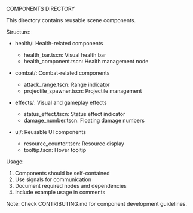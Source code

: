 COMPONENTS DIRECTORY

This directory contains reusable scene components.

Structure:
- health/: Health-related components
  - health_bar.tscn: Visual health bar
  - health_component.tscn: Health management node
  
- combat/: Combat-related components
  - attack_range.tscn: Range indicator
  - projectile_spawner.tscn: Projectile management
  
- effects/: Visual and gameplay effects
  - status_effect.tscn: Status effect indicator
  - damage_number.tscn: Floating damage numbers
  
- ui/: Reusable UI components
  - resource_counter.tscn: Resource display
  - tooltip.tscn: Hover tooltip

Usage:
1. Components should be self-contained
2. Use signals for communication
3. Document required nodes and dependencies
4. Include example usage in comments

Note: Check CONTRIBUTING.md for component development guidelines.